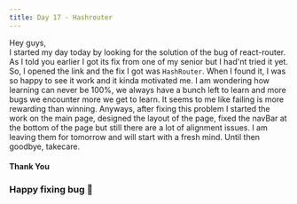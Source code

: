 ```yaml
---
title: Day 17 - Hashrouter
---
```

Hey guys,     
I started my day today by looking for the solution of the bug of react-router. As I told you earlier I got its fix from one of my senior but I had'nt tried it yet. So, I opened the 
link and the fix I got was `HashRouter`. When I found it, I was so happy to see it work and it kinda motivated me. I am wondering how learning can never be 100%, we always have a 
bunch left to learn and more bugs we encounter more we get to learn. It seems to me like failing is more rewarding than winning. Anyways, after fixing this problem I started the work 
on the main page, designed the layout of the page, fixed the navBar at the bottom of the page but still there are a lot of alignment issues. I am leaving them for tomorrow and will 
start with a fresh mind. Until then goodbye, takecare.     
#### Thank You
### Happy fixing bug 🐛 

